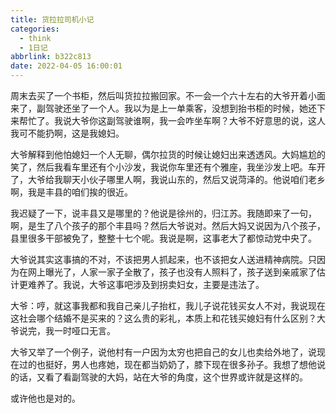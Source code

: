 ```yaml
---
title: 货拉拉司机小记
categories:
  - think
  - 1日记
abbrlink: b322c813
date: 2022-04-05 16:00:01
---
```


周末去买了一个书柜，然后叫货拉拉搬回家。不一会一个六十左右的大爷开着小面来了，副驾驶还坐了一个人。我以为是上一单乘客，没想到抬书柜的时候，她还下来帮忙了。我说大爷你这副驾驶谁啊，我一会咋坐车啊？大爷不好意思的说，这人我可不能扔啊，这是我媳妇。

大爷解释到他怕媳妇一个人无聊，偶尔拉货的时候让媳妇出来透透风。大妈尴尬的笑了，然后我看车里还有个小沙发，我说你车里还有个雅座，我坐沙发上吧。车开了，大爷给我聊天小伙子哪里人啊，我说山东的，然后又说菏泽的。他说咱们老乡啊，我是丰县的咱们挨的很近。

我迟疑了一下，说丰县又是哪里的？他说是徐州的，归江苏。我随即来了一句，啊，是生了八个孩子的那个丰县吗？然后大爷说对。然后大妈又说因为八个孩子，县里很多干部被免了，整整十七个呢。我说是啊，这事老大了都惊动党中央了。

大爷说其实这事搞的不对，不该把男人抓起来，也不该把女人送进精神病院。只因为在网上曝光了，人家一家子全散了，孩子也没有人照料了，孩子送到亲戚家了估计更难养了。我说，大爷这事吧涉及到拐卖妇女，主要是违法了。

大爷：哼，就这事我都和我自己亲儿子抬杠，我儿子说花钱买女人不对，我说现在这社会哪个结婚不是买来的？这么贵的彩礼，本质上和花钱买媳妇有什么区别？大爷说完，我一时哑口无言。

大爷又举了一个例子，说他村有一户因为太穷也把自己的女儿也卖给外地了，说现在过的也挺好，男人也疼她，现在都当奶奶了，膝下现在很多孙子。我想了想他说的话，又看了看副驾驶的大妈，站在大爷的角度，这个世界或许就是这样的。

或许他也是对的。
